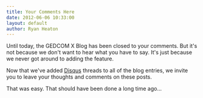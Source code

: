```yaml
---
title: Your Comments Here
date: 2012-06-06 10:33:00
layout: default
author: Ryan Heaton
---
```


Until today, the GEDCOM X Blog has been closed to your comments. But it's 
not because we don't want to hear what you have to say. It's just
because we never got around to adding the feature.

Now that we've added [Disqus](http://disqus.com) threads to all of the 
blog entries, we invite you to leave your thoughts and comments on these
posts.

That was easy. That should have been done a long time ago...
